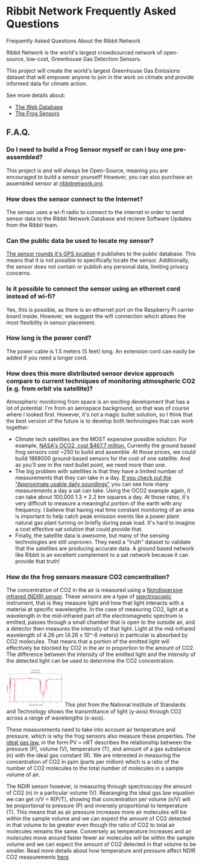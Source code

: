 # Ribbit Network Frequently Asked Questions
Frequently Asked Questions About the Ribbit Network

Ribbit Network is the world's largest crowdsourced network of open-source, low-cost, Greenhouse Gas Detection Sensors.

This project will create the world's largest Greenhouse Gas Emissions dataset that will empower anyone to join in the work on climate and provide informed data for climate action.

See more details about:
* [The Web Database](https://github.com/Ribbit-Network/ribbit-network-dashboard/blob/main/README.md)
* [The Frog Sensors](https://github.com/Ribbit-Network/ribbit-network-frog-sensor)

## F.A.Q.

### Do I need to build a Frog Sensor myself or can I buy one pre-assembled?
This project is and will always be Open-Source, meaning you are encouraged to build a sensor yourself! However, you can also purchase an assembled sensor at [ribbitnetwork.org](https://ribbitnetwork.org/).

### How does the sensor connect to the Internet?
The sensor uses a wi-fi radio to connect to the internet in order to send sensor data to the Ribbit Network Database and recieve Software Updates from the Ribbit team.

### Can the public data be used to locate my sensor?
[The sensor rounds it's GPS location](https://github.com/Ribbit-Network/ribbit-network-frog-sensor/issues/41) it publishes to the public database. This means that it is not possible to specifically locate the sensor. Additionally, the sensor does not contain or publish any personal data, limiting privacy concerns.

### Is it possible to connect the sensor using an ethernet cord instead of wi-fi?
Yes, this is possible, as there is an ethernet port on the Raspberry Pi carrier board inside. However, we suggest the wifi connection which allows the most flexibility in sensor placement.

### How long is the power cord?
The power cable is 1.5 meters (5 feet) long. An extension cord can easily be added if you need a longer cord.

### How does this more distributed sensor device approach compare to current techniques of monitoring atmospheric CO2 (e.g. from orbit via satellite)?

Atmospheric monitoring from space is an exciting development that has a lot of potential. I'm from an aerospace background, so that was of course where I looked first. However, it's not a magic bullet solution, so I think that the best version of the future is to develop both technologies that can work together:
* Climate tech satellites are the MOST expensive possible solution. For example, [NASA's OCO2, cost $467.7 million.](https://www.jpl.nasa.gov/news/press_kits/oco2-launch-press-kit.pdf) Currently the ground based frog sensors cost ~250 to build and assemble. At those prices, we could build 1868000 ground-based sensors for the cost of one satellite. And as you'll see in the next bullet point, we need more than one.
* The big problem with satellites is that they have a limited number of measurements that they can take in a day. [If you check out the "Approximate usable
daily soundings"](https://en.wikipedia.org/wiki/Space-based_measurements_of_carbon_dioxide#List_of_instruments) you can see how many measurements a day a sat can take. Using the OCO2 example again, it can take about 100,000 1.3 × 2.2 km squares a day. At those rates, it's very difficult to measure a meaningful portion of the earth with any frequency. I believe that having real time constant monitoring of an area is important to help catch peak emission events like a power plant natural gas plant turning on briefly during peak load. It's hard to imagine a cost effective sat solution that could provide that.
* Finally, the satellite data is awesome, but many of the sensing technologies are still unproven. They need a "truth" dataset to validate that the satellites are producing accurate data. A ground based network like Ribbit is an excellent complement to a sat network because it can provide that truth! 

### How do the frog sensors measure CO2 concentration?

The concentration of CO2 in the air is measured using a [Nondispersive infrared (NDIR) sensor](https://en.wikipedia.org/wiki/Nondispersive_infrared_sensor). 
These sensors are a type of [spectroscopic](https://en.wikipedia.org/wiki/Spectroscopy) instrument, that is they measure light and how that light interacts with a material at specific wavelengths. 
In the case of measuring CO2, light at a wavelength in the mid-infrared part of the electromagnetic spectrum is emitted, passes through a small chamber that is open to the outside air, and a detector then measures the intensity of that light.
Light at the mid-infrared wavelength of 4.26 μm (4.26 x 10^-6 meters) in particular is absorbed by CO2 molecules.
That means that a portion of the emitted light will effectively be blocked by CO2 in the air in proportion to the amount of CO2. 
The difference between the intensity of the emitted light and the intensity of the detected light can be used to determine the CO2 concentration.

<a href="https://webbook.nist.gov/cgi/cbook.cgi?ID=C124389&Type=IR-SPEC&Index=1#IR-SPEC"><img src="co2_transmitance.jpg" width="30%"/></a> 
This plot from the National Institute of Standards and Technology shows the transmittance of light (y-axis) through CO2 across a range of wavelengths (x-axis).

These measurements need to take into account air temperature and pressure, which is why the frog sensors also measure these properties. 
The [ideal gas law](https://en.wikipedia.org/wiki/Ideal_gas_law), in the form PV = nRT describes the relationship between the pressure (P),  volume (V), temperature (T), and amount of a gas substance (n) with the ideal gas constant (R).
We are interested in measuring the concentration of CO2 in ppm (parts per million) which is a ratio of the number of CO2 molecules to the total number of molecules in a sample volume of air.

The NDIR sensor however, is measuring through spectroscopy the amount of CO2 (n) in a particular volume (V).
Rearanging the ideal gas law equation we can get n/V = R(P/T), showing that concentration per volume (n/V) will be proportional to pressure (P) and inversely proportional to temperature (T).
This means that as air pressure increases more air molecules will be within the sample volume and we can expect the amount of CO2 detected in that volume to be greater even though the ratio of CO2 to total air molecules remains the same.
Conversely as temperature increases and air molecules move around faster fewer air molecules will be within the sample volume and we can expect the amount of CO2 detected in that volume to be smaller.
Read more details about how temperature and pressure affect NDIR CO2 measurements [here](https://www.bapihvac.com/wp-content/uploads/2011/04/Altitude_Temperature_and_CO2.pdf).

